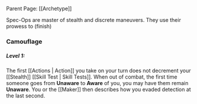 Parent Page: [[Archetype]]

Spec-Ops are master of stealth and discrete maneuvers. They use their prowess to (finish)

### Camouflage
##### Level 1:
The first [[Actions | Action]] you take on your turn does not decrement your [[Stealth]] [[Skill Test | Skill Tests]]. When out of combat, the first time someone goes from **Unaware** to **Aware** of you, you may have them remain **Unaware**. You or the [[Maker]] then describes how you evaded detection at the last second.